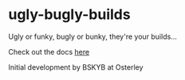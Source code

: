 ugly-bugly-builds
==================

Ugly or funky, bugly or bunky, they're your builds...

Check out the docs [here](http://time4tea.github.com/fugly-bugly-builds/)

Initial development by BSKYB at Osterley


